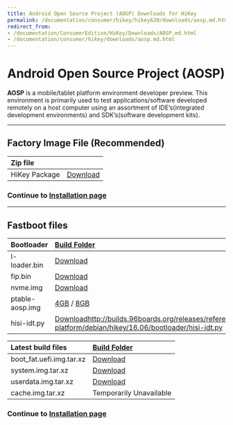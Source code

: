 ```yaml
---
title: Android Open Source Project (AOSP) Downloads for HiKey
permalink: /documentation/consumer/hikey/hikey620/downloads/aosp.md.html
redirect_from:
- /documentation/ConsumerEdition/HiKey/Downloads/AOSP.md.html
- /documentation/consumer/hikey/downloads/aosp.md.html
---
```

# Android Open Source Project (AOSP)

**AOSP** is a mobile/tablet platform environment developer preview. This environment is primarily used to test applications/software developed remotely on a host computer using an assortment of IDE’s(integrated development environments) and SDK’s(software development kits).

***

## Factory Image File (Recommended)

|   Zip file                                        |                                                                              |
|:--------------------------------------------------|:-----------------------------------------------------------------------------|
|   HiKey Package                                   | [Download](https://developers.google.com/android/nexus/images-preview#hikey) |


### Continue to [Installation page](../installation/)

***

## Fastboot files

|   Bootloader      |   [Build Folder](https://snapshots.linaro.org/96boards/hikey/linaro/uefi-openplatformpkg/latest/)    |
|:------------------|:---------------------------------------------------------------------------------------------------------|
| l-loader.bin      | [Download](https://snapshots.linaro.org/96boards/hikey/linaro/uefi-openplatformpkg/latest/l-loader.bin)                |
| fip.bin           | [Download](https://snapshots.linaro.org/96boards/hikey/linaro/uefi-openplatformpkg/latest/fip.bin)                     |
| nvme.img          | [Download](https://snapshots.linaro.org/96boards/hikey/linaro/uefi-openplatformpkg/latest/nvme.img)                    |
| ptable-aosp.img   | [4GB](https://snapshots.linaro.org/96boards/hikey/linaro/uefi-openplatformpkg/latest/ptable-aosp-4g.img) / [8GB](https://snapshots.linaro.org/96boards/hikey/linaro/uefi-openplatformpkg/latest/ptable-aosp-8g.img)                                     |
| hisi-idt.py       | [Download]()http://builds.96boards.org/releases/reference-platform/debian/hikey/16.06/bootloader/hisi-idt.py                 |


| Latest build files        | [Build Folder](http://builds.96boards.org/snapshots/hikey/linaro/aosp-master/latest/)                 |
| :------------------------ | :--------------------------------------------------------------------------------------------------   |
| boot_fat.uefi.img.tar.xz  | [Download](http://snapshots.linaro.org/96boards/hikey/linaro/aosp-master/latest/boot.img.xz) |
| system.img.tar.xz         | [Download](http://snapshots.linaro.org/96boards/hikey/linaro/aosp-master/latest/system.img.xz)        |
| userdata.img.tar.xz       | [Download](http://snapshots.linaro.org/96boards/hikey/linaro/aosp-master/latest/userdata.img.xz)      |
| cache.img.tar.xz          | Temporarily Unavailable         |

### Continue to [Installation page](../installation/)
